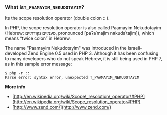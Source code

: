 ### What is`T_PAAMAYIM_NEKUDOTAYIM`?

Its the scope resolution operator \(double colon :: \).

In PHP, the scope resolution operator is also called Paamayim Nekudotayim \(Hebrew: פעמיים נקודתיים‎‎, pronounced \[paʔaˈmajim nəkudaˈtajim\]\), which means “twice colon” in Hebrew.

The name "Paamayim Nekudotayim" was introduced in the Israeli-developed Zend Engine 0.5 used in PHP 3. Although it has been confusing to many developers who do not speak Hebrew, it is still being used in PHP 7, as in this sample error message:

```
$ php -r ::
Parse error: syntax error, unexpected T_PAAMAYIM_NEKUDOTAYIM
```

**More info**

* [http://en.wikipedia.org/wiki/Scope\_resolution\_operator\#PHP](http://en.wikipedia.org/wiki/Scope_resolution_operator#PHP)
* [http://www.zend.com/](http://www.zend.com/)



